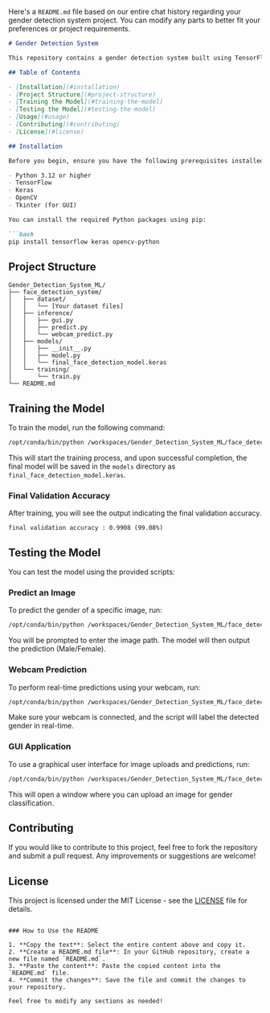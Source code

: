 Here's a `README.md` file based on our entire chat history regarding your gender detection system project. You can modify any parts to better fit your preferences or project requirements.

```markdown
# Gender Detection System

This repository contains a gender detection system built using TensorFlow and Keras, designed to classify faces as male or female. The project includes model training, prediction scripts, and a graphical user interface (GUI) for easy interaction.

## Table of Contents

- [Installation](#installation)
- [Project Structure](#project-structure)
- [Training the Model](#training-the-model)
- [Testing the Model](#testing-the-model)
- [Usage](#usage)
- [Contributing](#contributing)
- [License](#license)

## Installation

Before you begin, ensure you have the following prerequisites installed:

- Python 3.12 or higher
- TensorFlow
- Keras
- OpenCV
- Tkinter (for GUI)

You can install the required Python packages using pip:

```bash
pip install tensorflow keras opencv-python
```

## Project Structure

```plaintext
Gender_Detection_System_ML/
├── face_detection_system/
│   ├── dataset/
│   │   └── [Your dataset files]
│   ├── inference/
│   │   ├── gui.py
│   │   ├── predict.py
│   │   └── webcam_predict.py
│   ├── models/
│   │   ├── __init__.py
│   │   ├── model.py
│   │   └── final_face_detection_model.keras
│   └── training/
│       └── train.py
└── README.md
```

## Training the Model

To train the model, run the following command:

```bash
/opt/conda/bin/python /workspaces/Gender_Detection_System_ML/face_detection_system/training/train.py
```

This will start the training process, and upon successful completion, the final model will be saved in the `models` directory as `final_face_detection_model.keras`.

### Final Validation Accuracy

After training, you will see the output indicating the final validation accuracy. 

```
final validation accuracy : 0.9908 (99.08%)
```

## Testing the Model

You can test the model using the provided scripts:

### Predict an Image

To predict the gender of a specific image, run:

```bash
/opt/conda/bin/python /workspaces/Gender_Detection_System_ML/face_detection_system/inference/predict.py
```

You will be prompted to enter the image path. The model will then output the prediction (Male/Female).

### Webcam Prediction

To perform real-time predictions using your webcam, run:

```bash
/opt/conda/bin/python /workspaces/Gender_Detection_System_ML/face_detection_system/inference/webcam_predict.py
```

Make sure your webcam is connected, and the script will label the detected gender in real-time.

### GUI Application

To use a graphical user interface for image uploads and predictions, run:

```bash
/opt/conda/bin/python /workspaces/Gender_Detection_System_ML/face_detection_system/inference/gui.py
```

This will open a window where you can upload an image for gender classification.

## Contributing

If you would like to contribute to this project, feel free to fork the repository and submit a pull request. Any improvements or suggestions are welcome!

## License

This project is licensed under the MIT License - see the [LICENSE](LICENSE) file for details.

```

### How to Use the README

1. **Copy the text**: Select the entire content above and copy it.
2. **Create a README.md file**: In your GitHub repository, create a new file named `README.md`.
3. **Paste the content**: Paste the copied content into the `README.md` file.
4. **Commit the changes**: Save the file and commit the changes to your repository.

Feel free to modify any sections as needed!

